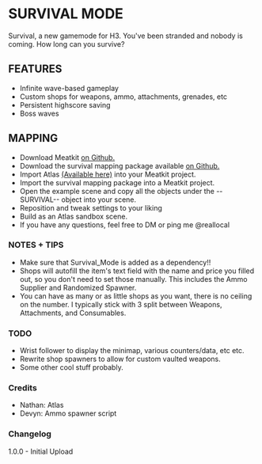 # SURVIVAL MODE
Survival, a new gamemode for H3. You've been stranded and nobody is coming. How long can you survive?

## FEATURES
 - Infinite wave-based gameplay
 - Custom shops for weapons, ammo, attachments, grenades, etc
 - Persistent highscore saving
 - Boss waves

## MAPPING
 - Download Meatkit [on Github.](https://github.com/H3VR-Modding/MeatKit)
 - Download the survival mapping package available [on Github.](https://github.com/localpcnerd/H3VR-Survival-Mode/)
 - Import Atlas [(Available here)](https://github.com/H3VR-Modding/AtlasSampleScenes/) into your Meatkit project.
 - Import the survival mapping package into a Meatkit project.
 - Open the example scene and copy all the objects under the --SURVIVAL-- object into your scene.
 - Reposition and tweak settings to your liking
 - Build as an Atlas sandbox scene.
 - If you have any questions, feel free to DM or ping me @reallocal

### NOTES + TIPS
 - Make sure that Survival_Mode is added as a dependency!!
 - Shops will autofill the item's text field with the name and price you filled out, so you don't need to set those manually. This includes the Ammo Supplier and Randomized Spawner.
 - You can have as many or as little shops as you want, there is no ceiling on the number. I typically stick with 3 split between Weapons, Attachments, and Consumables.

### TODO
 - Wrist follower to display the minimap, various counters/data, etc etc.
 - Rewrite shop spawners to allow for custom vaulted weapons.
 - Some other cool stuff probably.

### Credits
- Nathan: Atlas
- Devyn: Ammo spawner script

### Changelog
1.0.0 - Initial Upload
